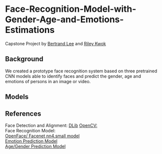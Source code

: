 # Face-Recognition-Model-with-Gender-Age-and-Emotions-Estimations
Capstone Project by [Bertrand Lee](https://github.com/bertrandlee) and [Riley Kwok](https://github.com/rileykwok)

## Background
We created a prototype face recognition system based on three pretrained CNN models able to identify faces and predict the gender, age and emotions of persons in an image or video.

## Models


## References
Face Detection and Alignment: 
[DLib](http://dlib.net/)
[OpenCV:](https://opencv.org/)
<br>Face Recognition Model: 
<br>[OpenFace/ Facenet nn4.small model](https://cmusatyalab.github.io/openface/models-and-accuracies/#model-definitions)
<br>[Emotion Prediction Model](https://github.com/oarriaga/face_classification)
<br>[Age/Gender Prediction Model](https://www.dlology.com/blog/easy-real-time-gender-age-prediction-from-webcam-video-with-keras/)






